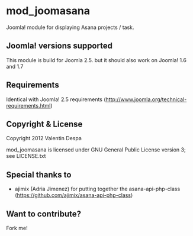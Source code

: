 mod_joomasana
==============

Joomla! module for displaying Asana projects / task. 

## Joomla! versions supported
This module is build for Joomla 2.5. but it should also work on Joomla! 1.6 and 1.7

## Requirements
Identical with Joomla! 2.5 requirements (http://www.joomla.org/technical-requirements.html)

## Copyright & License
Copyright 2012 Valentin Despa

mod_joomasana is licensed under GNU General Public License version 3; see LICENSE.txt

## Special thanks to
* ajimix (Adria Jimenez) for putting together the asana-api-php-class (https://github.com/ajimix/asana-api-php-class)


## Want to contribute?
Fork me!